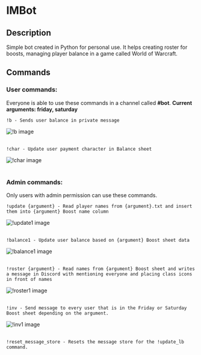 # IMBot
## Description
Simple bot created in Python for personal use. 
It helps creating roster for boosts, managing player balance in a game called World of Warcraft.

## Commands

### User commands:
Everyone is able to use these commands in a channel called **#bot**.
**Current arguments: friday, saturday**

```
!b - Sends user balance in private message
```
![!b image](https://i.imgur.com/Z7x1mB8.png)<br/><br/>
```
!char - Update user payment character in Balance sheet
```
![!char image](https://i.imgur.com/QhuLmqp.png)<br/><br/>

### Admin commands:
Only users with admin permission can use these commands.


```
!update {argument} - Read player names from {argument}.txt and insert them into {argument} Boost name column
```
![!update1 image](https://i.imgur.com/Uf8XC2s.png)<br/><br/>


```
!balance1 - Update user balance based on {argument} Boost sheet data
```
![!balance1 image](https://i.imgur.com/TR0Divy.png)<br/><br/>


```
!roster {argument} - Read names from {argument} Boost sheet and writes a message in Discord with mentioning everyone and placing class icons in front of names
```
![!roster1 image](https://i.imgur.com/YqLoo9E.png)<br/><br/>

```
!inv - Send message to every user that is in the Friday or Saturday Boost sheet depending on the argument.
```
![!inv1 image](https://i.imgur.com/WQg0Kpb.png)<br/><br/>


```
!reset_message_store - Resets the message store for the !update_lb command.
```
